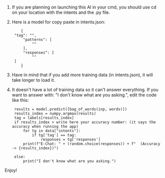 1. If you are planning on launching this AI in your cmd, you should use cd on your location with the intents and the .py file.
2. Here is a model for copy paste in intents.json:

           {       
	    "tag": "",
            "patterns": [
                ""
            ],
            "responses": [
                ""
	    ]
           }
	   
	   
       
3. Have in mind that if you add more training data (in intents.json), it will take longer to load it.
4. It doesn't have a lot of training data so it can't answer everything. If you want to answer with: "I don't know what are you asking.", edit the code like this:

        results = model.predict([bag_of_words(inp, words)])
        results_index = numpy.argmax(results)
        tag = labels[results_index]
        if results_index > write here your accuracy number: (it says the accuracy when running the app)
            for tg in data["intents"]:
                if tg['tag'] == tag:
                    responses = tg['responses']
            print(f"E-Chat: " + (random.choice(responses)) + f"  (Accuracy -> {results_index})")
            
        else: 
            print("I don't know what are you asking.")

Enjoy!
